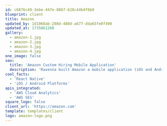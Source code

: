 ```yaml
---
id: c6876c49-3ebe-447e-8867-628c44b4f6b0
blueprint: client
title: Amazon
updated_by: 1d1068ab-208d-480d-a677-dda65fe0f490
updated_at: 1735861260
gallery:
  - amazon-1.jpg
  - amazon-2.jpg
  - amazon-3.jpg
  - amazon-4.jpg
one_image: false
seo:
  title: 'Amazon Custom Hiring Mobile Application'
  description: 'Ravenna built Amazon a mobile application (iOS and Android) that helped share critical information with prospective employees about the hiring process'
cool_facts:
  - 'React Native'
  - 'iOS / Android Platforms'
apis_integrated:
  - 'AWS Cloud Analytics'
  - 'AWS SES'
square_logo: false
client_url: 'https://amazon.com'
template: templates/client
logo: amazon-logo.png
---
```

